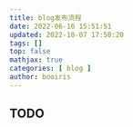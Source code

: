 ```yaml
---
title: blog发布流程 
date: 2022-06-16 15:51:51 
updated: 2022-10-07 17:50:20
tags: [] 
top: false
mathjax: true
categories: [ blog ]
author: booiris
---
```


## TODO

